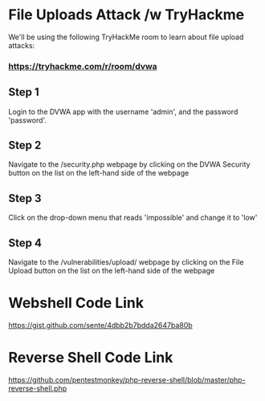 # File Uploads Attack /w TryHackme
We'll be using the following TryHackMe room to learn about file upload attacks:
### https://tryhackme.com/r/room/dvwa
## Step 1
Login to the DVWA app with the username 'admin', and the password 'password'.
## Step 2
Navigate to the /security.php webpage by clicking on the DVWA Security button on the list on the left-hand side of the webpage
## Step 3
Click on the drop-down menu that reads 'impossible' and change it to 'low'
## Step 4
Navigate to the /vulnerabilities/upload/ webpage by clicking on the File Upload button on the list on the left-hand side of the webpage
# Webshell Code Link
https://gist.github.com/sente/4dbb2b7bdda2647ba80b
# Reverse Shell Code Link
https://github.com/pentestmonkey/php-reverse-shell/blob/master/php-reverse-shell.php

